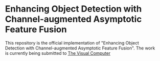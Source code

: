# Enhancing Object Detection with Channel-augmented Asymptotic Feature Fusion
This repository is the official implementation of "Enhancing Object Detection with Channel-augmented Asymptotic Feature Fusion". The work is currently being submitted to [The Visual Computer](https://link.springer.com/journal/371)

